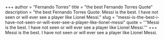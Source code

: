 +++
author = "Fernando Torres"
title = "the best Fernando Torres Quote"
description = "the best Fernando Torres Quote: Messi is the best. I have not seen or will ever see a player like Lionel Messi."
slug = "messi-is-the-best-i-have-not-seen-or-will-ever-see-a-player-like-lionel-messi"
quote = '''Messi is the best. I have not seen or will ever see a player like Lionel Messi.'''
+++
Messi is the best. I have not seen or will ever see a player like Lionel Messi.
